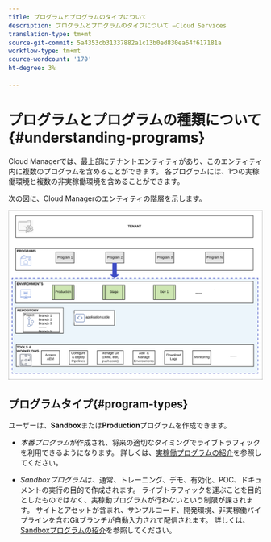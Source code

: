 ```yaml
---
title: プログラムとプログラムのタイプについて
description: プログラムとプログラムのタイプについて —Cloud Services
translation-type: tm+mt
source-git-commit: 5a4353cb31337882a1c13b0ed830ea64f617181a
workflow-type: tm+mt
source-wordcount: '170'
ht-degree: 3%

---
```



# プログラムとプログラムの種類について {#understanding-programs}

Cloud Managerでは、最上部にテナントエンティティがあり、このエンティティ内に複数のプログラムを含めることができます。 各プログラムには、1つの実稼働環境と複数の非実稼働環境を含めることができます。

次の図に、Cloud Managerのエンティティの階層を示します。

![画像](assets/program-types1.png)

## プログラムタイプ{#program-types}

ユーザーは、**Sandbox**&#x200B;または&#x200B;**Production**&#x200B;プログラムを作成できます。

* *本番プログラム*が作成され、将来の適切なタイミングでライブトラフィックを利用できるようになります。
詳しくは、[実稼働プログラムの紹介](/help/onboarding/getting-access-to-aem-in-cloud/introduction-production-programs.md)を参照してください。


* *Sandboxプログラム*は、通常、トレーニング、デモ、有効化、POC、ドキュメントの実行の目的で作成されます。 ライブトラフィックを運ぶことを目的としたものではなく、実稼動プログラムが行わないという制限が課されます。 サイトとアセットが含まれ、サンプルコード、開発環境、非実稼働パイプラインを含むGitブランチが自動入力されて配信されます。
詳しくは、[Sandboxプログラムの紹介](/help/onboarding/getting-access-to-aem-in-cloud/introduction-sandbox-programs.md)を参照してください。

